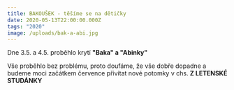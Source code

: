 ```yaml
---
title: BAKOUŠEK - těšíme se na dětičky
date: 2020-05-13T22:00:00.000Z
tags: "2020"
image: /uploads/bak-a-abi.jpg
---
```

<!--StartFragment-->

Dne 3.5. a 4.5. proběhlo krytí **"Baka" a "Abinky"**

Vše proběhlo bez problému, proto doufáme, že vše dobře dopadne a budeme moci začátkem července přivítat nové potomky v chs. **Z LETENSKÉ STUDÁNKY**

<!--EndFragment-->